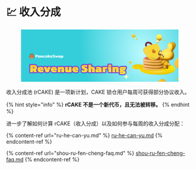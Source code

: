 # 💹 收入分成

<figure><img src="../../.gitbook/assets/image (3).png" alt=""><figcaption></figcaption></figure>

收入分成池 (rCAKE) 是一项新计划，CAKE 锁仓用户每周可获得部分协议收入。

{% hint style="info" %}
**rCAKE 不是一个新代币，且无法被转移。**
{% endhint %}

进一步了解如何计算 rCAKE（收入分成）以及如何参与每周的收入分成分配：

{% content-ref url="ru-he-can-yu.md" %}
[ru-he-can-yu.md](ru-he-can-yu.md)
{% endcontent-ref %}

{% content-ref url="shou-ru-fen-cheng-faq.md" %}
[shou-ru-fen-cheng-faq.md](shou-ru-fen-cheng-faq.md)
{% endcontent-ref %}
